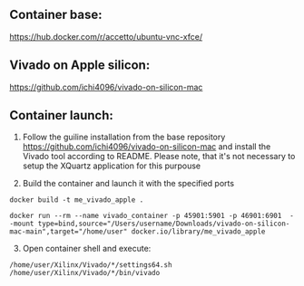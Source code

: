 ## Container base:
https://hub.docker.com/r/accetto/ubuntu-vnc-xfce/

## Vivado on Apple silicon:
https://github.com/ichi4096/vivado-on-silicon-mac

## Container launch:
1) Follow the guiline installation from the base repository https://github.com/ichi4096/vivado-on-silicon-mac and install the Vivado tool according to README.
Please note, that it's not necessary to setup the XQuartz application for this purpouse


2) Build the container and launch it with the specified ports
```shell
docker build -t me_vivado_apple .

docker run --rm --name vivado_container -p 45901:5901 -p 46901:6901  --mount type=bind,source="/Users/username/Downloads/vivado-on-silicon-mac-main",target="/home/user" docker.io/library/me_vivado_apple

```

3) Open container shell and execute:
```shell
/home/user/Xilinx/Vivado/*/settings64.sh
/home/user/Xilinx/Vivado/*/bin/vivado
```